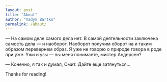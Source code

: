 ```yaml
---
layout: post
title: "About"
author: "Vadym Bartko"
permalink: /about/
---
```



— На самом деле самого дела нет. В самой деятельности заключена самость дела — и наоборот. Наоборот получим оборот на и таким образом перевернем образ. Я уже не говорю о природе говора в роде при уже. Ужи и узы — вы меня понимаете, мистер Андерсен?

— Конечно, я так и думал, Смит. Дайте еще затянуться…


Thanks for reading!
